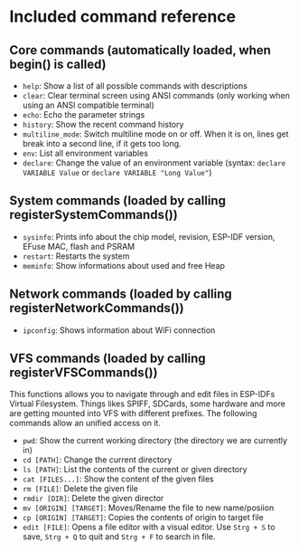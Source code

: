 # Included command reference

## Core commands (automatically loaded, when begin() is called)

* `help`: Show a list of all possible commands with descriptions
* `clear`: Clear terminal screen using ANSI commands (only working when using an ANSI compatible terminal)
* `echo`: Echo the parameter strings
* `history`: Show the recent command history
* `multiline_mode`: Switch multiline mode on or off. When it is on, lines get break into a second line, if it gets too long.
* `env`: List all environment variables
* `declare`: Change the value of an environment variable (syntax: `declare VARIABLE Value` or `declare VARIABLE "Long Value"`)

## System commands (loaded by calling registerSystemCommands())

* `sysinfo`: Prints info about the chip model, revision, ESP-IDF version, EFuse MAC, flash and PSRAM
* `restart`: Restarts the system
* `meminfo`: Show informations about used and free Heap

## Network commands (loaded by calling registerNetworkCommands())

* `ipconfig`: Shows information about WiFi connection

## VFS commands (loaded by calling registerVFSCommands())

This functions allows you to navigate through and edit files in ESP-IDFs Virtual Filesystem. Things likes SPIFF, SDCards, some hardware and more are getting mounted into VFS with different prefixes.
The following commands allow an unified access on it.

* `pwd`: Show the current working directory (the directory we are currently in)
* `cd [PATH]`: Change the current directory
* `ls [PATH]`: List the contents of the current or given directory
* `cat [FILES...]`: Show the content of the given files
* `rm [FILE]`: Delete the given file
* `rmdir [DIR]`: Delete the given director
* `mv [ORIGIN] [TARGET]`: Moves/Rename the file to new name/posiion
* `cp [ORIGIN] [TARGET]`: Copies the contents of origin to target file
* `edit [FILE]`: Opens a file editor with a visual editor. Use `Strg + S` to save, `Strg + Q` to quit and `Strg + F` to search in file.